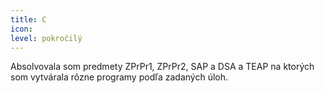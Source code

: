 ```yaml
---
title: C
icon:
level: pokročilý
---
```

Absolvovala som predmety ZPrPr1, ZPrPr2, SAP a DSA a TEAP na ktorých som vytvárala rôzne programy podľa zadaných úloh.